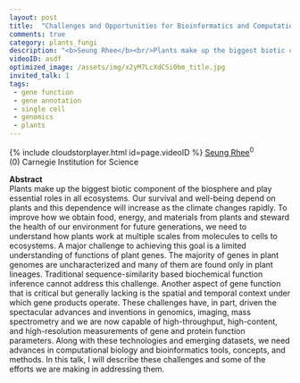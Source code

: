 ```yaml
---
layout: post
title:  "Challenges and Opportunities for Bioinformatics and Computational Biology in Plant Science"
comments: true
category: plants_fungi
description: "<b>Seung Rhee</b><br/>Plants make up the biggest biotic component of the..."
videoID: asdf
optimized_image: /assets/img/x2yM7LcXdCSi0bm_title.jpg
invited_talk: 1
tags:
 - gene function
 - gene annotation
 - single cell
 - genomics
 - plants
---
```

{% include cloudstorplayer.html id=page.videoID %}
[<u>Seung Rhee</u>](http://dpb.carnegiescience.edu/labs/rhee-lab)<sup>0</sup><br/>
\(0\) Carnegie Institution for Science


<b>Abstract</b><br/>
Plants make up the biggest biotic component of the biosphere and play essential roles in all ecosystems. Our survival and well-being depend on plants and this dependence will increase as the climate changes rapidly. To improve how we obtain food, energy, and materials from plants and steward the health of our environment for future generations, we need to understand how plants work at multiple scales from molecules to cells to ecosystems. A major challenge to achieving this goal is a limited understanding of functions of plant genes. The majority of genes in plant genomes are uncharacterized and many of them are found only in plant lineages. Traditional sequence-similarity based biochemical function inference cannot address this challenge. Another aspect of gene function that is critical but generally lacking is the spatial and temporal context under which gene products operate. These challenges have, in part, driven the spectacular advances and inventions in genomics, imaging, mass spectrometry and we are now capable of high-throughput, high-content, and high-resolution measurements of gene and protein function parameters. Along with these technologies and emerging datasets, we need advances in computational biology and bioinformatics tools, concepts, and methods. In this talk, I will describe these challenges and some of the efforts we are making in addressing them.
